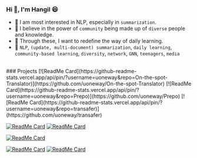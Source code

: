 ### Hi 👋, I'm Hangil :laughing:
- 📰 I am most interested in NLP, especially in `summarization`.
- 👫 I believe in the power of `community` being made up of `diverse` people and knowledge.
- 🏁 Through these, I want to redefine the way of daily learning.
- 📌 `NLP`, `(update, multi-document) summarization`, `daily learning`, `community-based learning`, `diversity`, `network`, `GNN`, `teenagers`, `media`

<br/>
### Projects
[![ReadMe Card](https://github-readme-stats.vercel.app/api/pin/?username=uoneway&repo=On-the-spot-Translator)](https://github.com/uoneway/On-the-spot-Translator)
[![ReadMe Card](https://github-readme-stats.vercel.app/api/pin/?username=uoneway&repo=Prepo)](https://github.com/uoneway/Prepo)
[![ReadMe Card](https://github-readme-stats.vercel.app/api/pin/?username=uoneway&repo=transafer)](https://github.com/uoneway/transafer)

[![ReadMe Card](https://github-readme-stats.vercel.app/api/pin/?username=uoneway&repo=Text-Summarization-Repo)](https://github.com/uoneway/Text-Summarization-Repo)
[![ReadMe Card](https://github-readme-stats.vercel.app/api/pin/?username=uoneway&repo=KoBertSum)](https://github.com/uoneway/KoBertSum)

[![ReadMe Card](https://github-readme-stats.vercel.app/api/pin/?username=uoneway&repo=Deep-Note)](https://github.com/uoneway/Deep-Note)

[![ReadMe Card](https://github-readme-stats.vercel.app/api/pin/?username=uoneway&repo=notion-to-github-pages)](https://github.com/uoneway/notion-to-github-pages)
[![ReadMe Card](https://github-readme-stats.vercel.app/api/pin/?username=uoneway&repo=kakaotalk_msg_preprocessor)](https://github.com/uoneway/kakaotalk_msg_preprocessor)

<!--
![Uoneway's github stats](https://github-readme-stats.vercel.app/api?username=uoneway&hide_title=True&count_private=True&line_height=20&show_icons=true)
-->
